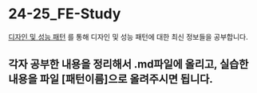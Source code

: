 # 24-25_FE-Study

[디자인 및 성능 패턴](https://patterns-dev-kr.github.io/) 를 통해 디자인 및 성능 패턴에 대한 최신 정보들을 공부합니다.

## 각자 공부한 내용을 정리해서 .md파일에 올리고, 실습한 내용을 파일 [패턴이름]으로 올려주시면 됩니다. 
